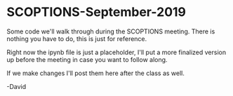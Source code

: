 # SCOPTIONS-September-2019
Some code we'll walk through during the SCOPTIONS meeting.  There is nothing you have to do, this is just for reference.

Right now the ipynb file is just a placeholder, I'll put a more finalized version up before the meeting in case you want to follow along.

If we make changes I'll post them here after the class as well.


-David
